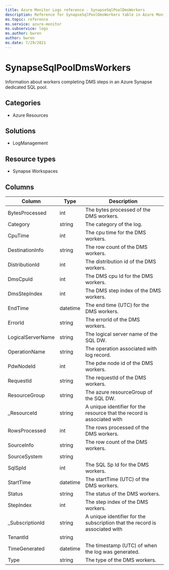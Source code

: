 ```yaml
---
title: Azure Monitor Logs reference - SynapseSqlPoolDmsWorkers
description: Reference for SynapseSqlPoolDmsWorkers table in Azure Monitor Logs.
ms.topic: reference
ms.service: azure-monitor
ms.subservice: logs
ms.author: bwren
author: bwren
ms.date: 7/29/2021
---
```


# SynapseSqlPoolDmsWorkers

 Information about workers completing DMS steps in an Azure Synapse dedicated SQL pool.

## Categories

- Azure Resources
## Solutions

- LogManagement
## Resource types

- Synapse Workspaces




## Columns

|Column|Type|Description|
|---|---|---|
|BytesProcessed|int|The bytes processed of the DMS workers.|
|Category|string|The category of the log.|
|CpuTime|int|The cpu time for the DMS workers.|
|DestinationInfo|string|The row count of the DMS workers.|
|DistributionId|int|The distribution id of the DMS workers.|
|DmsCpuId|int|The DMS cpu Id for the DMS workers.|
|DmsStepIndex|int|The DMS step index of the DMS workers.|
|EndTime|datetime|The end time (UTC) for the DMS workers.|
|ErrorId|string|The errorId of the DMS workers.|
|LogicalServerName|string|The logical server name of the SQL DW.|
|OperationName|string|The operation associated with log record.|
|PdwNodeId|int|The pdw node id of the DMS workers.|
|RequestId|string|The requestId of the DMS workers.|
|ResourceGroup|string|The azure resourceGroup of the SQL DW.|
|_ResourceId|string|A unique identifier for the resource that the record is associated with|
|RowsProcessed|int|The rows processed of the DMS workers.|
|SourceInfo|string|The row count of the DMS workers.|
|SourceSystem|string||
|SqlSpId|int|The SQL  Sp Id for the DMS workers.|
|StartTime|datetime|The startTime (UTC) of the DMS workers.|
|Status|string|The status of the DMS workers.|
|StepIndex|int|The step index of the DMS workers.|
|_SubscriptionId|string|A unique identifier for the subscription that the record is associated with|
|TenantId|string||
|TimeGenerated|datetime|The timestamp (UTC) of when the log was generated.|
|Type|string|The type of the DMS workers.|
